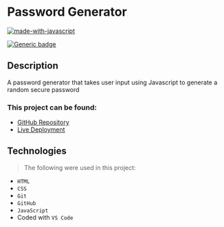 # Password Generator 
[![made-with-javascript](https://img.shields.io/badge/Made%20with-JavaScript-1f425f.svg)](https://www.javascript.com)

[![Generic badge](https://img.shields.io/badge/<PASSWORD>-<GENERATOR>-<COLOR>.svg)](https://shields.io/)


## Description
A password generator that takes user input using Javascript to generate a random secure password

### This project can be found:

- [GitHub Repository](https://github.com/codemasterdev/pw-gen)
- [Live Deployment](https://codemasterdev.github.io/pw-gen/)

## Technologies

> The following were used in this project:

- `HTML`
- `CSS`
- `Git`
- `GitHub`
- `JavaScript`
- Coded with `VS Code`


